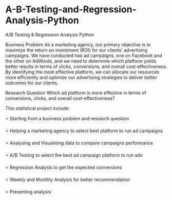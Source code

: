 # A-B-Testing-and-Regression-Analysis-Python
A/B Testing &amp; Regression Analysis Python

Business Problem
As a marketing agency, our primary objective is to maximize the return on investment (ROI) for our clients' advertising campaigns. We have conducted two ad campaigns, one on Facebook and the other on AdWords, and we need to determine which platform yields better results in terms of clicks, conversions, and overall cost-effectiveness. By identifying the most effective platform, we can allocate our resources more efficiently and optimize our advertising strategies to deliver better outcomes for our clients.

Research Question
Which ad platform is more effective in terms of conversions, clicks, and overall cost-effectiveness?

 This statistical project include:

⭐ Starting from a business problem and research question

⭐ Helping a marketing agency to select best platform to run ad campaigns

⭐ Analysing and Visualising data to compare campaigns performance

⭐ A/B Testing to select the best ad campaign platform to run ads

⭐ Regression Analysis to get the expected conversions

⭐ Weekly and Monthly Analysis for better recommendation

⭐ Presenting analysis
